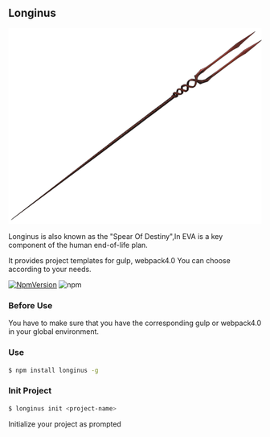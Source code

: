## Longinus

![Image text](https://raw.githubusercontent.com/gkf442573575/learn/master/basis/canvas/assest/longinus.png)

Longinus is also known as the "Spear Of Destiny",In EVA is a key component of the human end-of-life plan.

It provides project templates for gulp, webpack4.0
You can choose according to your needs.


[![NpmVersion](https://img.shields.io/npm/v/longinus.svg)](https://www.npmjs.com/package/longinus)
![npm](https://img.shields.io/npm/dw/longinus.svg)

### Before Use
You have to make sure that you have the corresponding gulp or webpack4.0 in your global environment.
### Use
```bash
$ npm install longinus -g
```
### Init Project
```bash
$ longinus init <project-name>
```
Initialize your project as prompted



